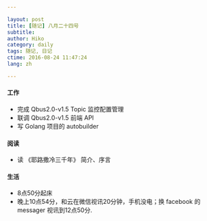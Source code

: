```yaml
---

layout: post  
title: [随记] 八月二十四号  
subtitle:   
author: Hiko  
category: daily
tags: 随记, 日记  
ctime: 2016-08-24 11:47:24  
lang: zh  

---
```



#### 工作

- 完成 Qbus2.0-v1.5 Topic 监控配置管理
- 联调 Qbus2.0-v1.5 前端 API
- 写 Golang 项目的 autobuilder

#### 阅读

- 读 《耶路撒冷三千年》 简介、序言

#### 生活

- 8点50分起床
- 晚上10点54分，和云在微信视讯20分钟，手机没电；换 facebook 的 messager 视讯到12点50分.
